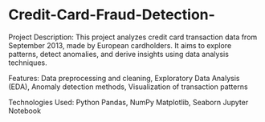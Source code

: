 # Credit-Card-Fraud-Detection-

Project Description:
This project analyzes credit card transaction data from September 2013, made by European cardholders. It aims to explore patterns, detect anomalies, and derive insights using data analysis techniques.

Features:
Data preprocessing and cleaning,
Exploratory Data Analysis (EDA),
Anomaly detection methods,
Visualization of transaction patterns

Technologies Used:
Python
Pandas, NumPy
Matplotlib, Seaborn
Jupyter Notebook
